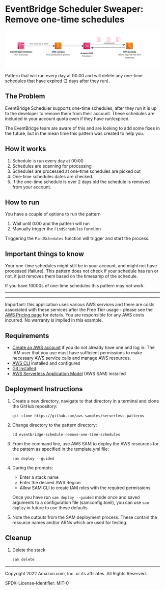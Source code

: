 # EventBridge Scheduler Sweaper: Remove one-time schedules 

![Arch diagram](./screenshot.png)

Pattern that will run every day at 00:00 and will delete any one-time schedules that have expired (2 days after they run).

## The Problem

EventBridge Scheduler supports one-time schedules, after they run it is up to the developer to remove them from their account. These schedules are included in your account quota even if they have run/expired.

The EventBridge team are aware of this and are looking to add some fixes in the future, but in the mean time this pattern was created to help you.

## How it works

1. Schedule is run every day at 00:00
2. Schedules are scanning for processing
3. Schedules are processed at one-time schedules are picked out
4. One-time schedules dates are checked. 
5. If the one-time schedule is over 2 days old the schedule is removed from your account.

## How to run

You have a couple of options to run the pattern

1. Wait until 0:00 and the pattern will run
2. Manually trigger the `FindSchedules` function

Triggering the `FindSchedules` function will trigger and start the process.

## Important things to know

Your one-time schedules might still be in your account, and might not have processed (failure). This pattern does not check if your schedule has run or not, it just removes them based on the timesamp of the schedule.

If you have 10000s of one-time schedules this pattern may not work.

---
---

Important: this application uses various AWS services and there are costs associated with these services after the Free Tier usage - please see the [AWS Pricing page](https://aws.amazon.com/pricing/) for details. You are responsible for any AWS costs incurred. No warranty is implied in this example.

## Requirements

* [Create an AWS account](https://portal.aws.amazon.com/gp/aws/developer/registration/index.html) if you do not already have one and log in. The IAM user that you use must have sufficient permissions to make necessary AWS service calls and manage AWS resources.
* [AWS CLI](https://docs.aws.amazon.com/cli/latest/userguide/install-cliv2.html) installed and configured
* [Git Installed](https://git-scm.com/book/en/v2/Getting-Started-Installing-Git)
* [AWS Serverless Application Model](https://docs.aws.amazon.com/serverless-application-model/latest/developerguide/serverless-sam-cli-install.html) (AWS SAM) installed

## Deployment Instructions

1. Create a new directory, navigate to that directory in a terminal and clone the GitHub repository:
    ``` 
    git clone https://github.com/aws-samples/serverless-patterns
    ```
1. Change directory to the pattern directory:
    ```
    cd eventbridge-schedule-remove-one-time-schedules
    ```
1. From the command line, use AWS SAM to deploy the AWS resources for the pattern as specified in the template.yml file:
    ```
    sam deploy --guided
    ```
1. During the prompts:
    * Enter a stack name
    * Enter the desired AWS Region
    * Allow SAM CLI to create IAM roles with the required permissions.

    Once you have run `sam deploy --guided` mode once and saved arguments to a configuration file (samconfig.toml), you can use `sam deploy` in future to use these defaults.

1. Note the outputs from the SAM deployment process. These contain the resource names and/or ARNs which are used for testing.

## Cleanup
 
1. Delete the stack
    ```bash
    sam delete
    ```
----
Copyright 2022 Amazon.com, Inc. or its affiliates. All Rights Reserved.

SPDX-License-Identifier: MIT-0
